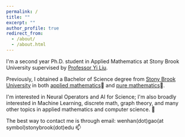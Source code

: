 ```yaml
---
permalink: /
title: ""
excerpt: ""
author_profile: true
redirect_from: 
  - /about/
  - /about.html
---
```

I'm a second year Ph.D. student in Applied Mathematics at Stony Brook University supervised by [Professor Yi Liu](https://jacoblau0513.github.io/). 

Previously, I obtained a Bachelor of Science degree from [Stony Brook University](https://www.stonybrook.edu/) in both [applied mathematics](https://www.stonybrook.edu/commcms/ams/)📙 and [pure mathematics](http://www.math.stonybrook.edu/)📕.

I'm interested in Neural Operators and AI for Science; I'm also broadly interested in Machine Learning, discrete math, graph theory, and many other topics in applied mathematics and computer science. 👀


 
The best way to contact me is through email: wenhan(dot)gao(at symbol)stonybrook(dot)edu 📫  

